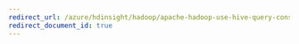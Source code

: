 ```yaml
---
redirect_url: /azure/hdinsight/hadoop/apache-hadoop-use-hive-query-console
redirect_document_id: true
---
```

